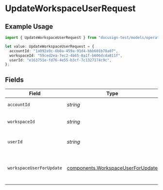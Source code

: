 # UpdateWorkspaceUserRequest

## Example Usage

```typescript
import { UpdateWorkspaceUserRequest } from "docusign-test/models/operations";

let value: UpdateWorkspaceUserRequest = {
  accountId: "1a092a9c-6b0a-459a-91d4-bbb601b78a07",
  workspaceId: "59ced2ea-7ec2-4b65-8a1f-b606dcda811f",
  userId: "e163751e-fd76-4e55-b3cf-7c1327174c9c",
};
```

## Fields

| Field                                                                                  | Type                                                                                   | Required                                                                               | Description                                                                            |
| -------------------------------------------------------------------------------------- | -------------------------------------------------------------------------------------- | -------------------------------------------------------------------------------------- | -------------------------------------------------------------------------------------- |
| `accountId`                                                                            | *string*                                                                               | :heavy_check_mark:                                                                     | The ID of the account                                                                  |
| `workspaceId`                                                                          | *string*                                                                               | :heavy_check_mark:                                                                     | The ID of the workspace                                                                |
| `userId`                                                                               | *string*                                                                               | :heavy_check_mark:                                                                     | The ID of the user to update                                                           |
| `workspaceUserForUpdate`                                                               | [components.WorkspaceUserForUpdate](../../models/components/workspaceuserforupdate.md) | :heavy_minus_sign:                                                                     | The user details to update to including the RoleId                                     |